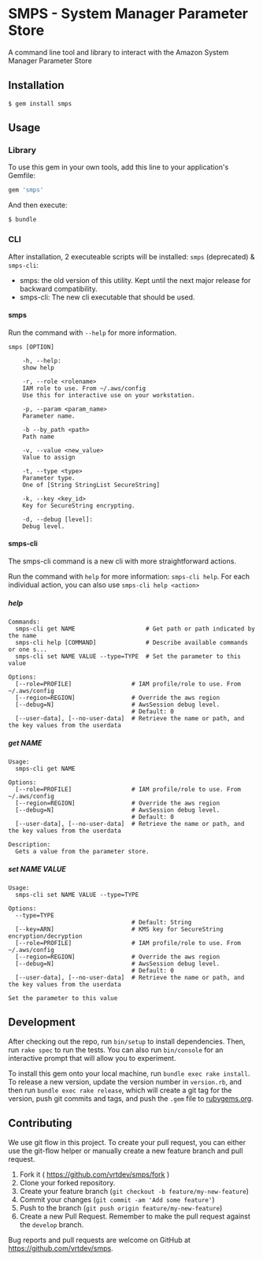 # SMPS - System Manager Parameter Store

A command line tool and library to interact with the Amazon System Manager Parameter Store

## Installation

    $ gem install smps

## Usage

### Library

To use this gem in your own tools, add this line to your application's Gemfile:

```ruby
gem 'smps'
```

And then execute:

    $ bundle

### CLI

After installation, 2 executeable scripts will be installed: `smps` (deprecated) & `smps-cli`:

- smps: the old version of this utility. Kept until the next major release for backward compatibility.
- smps-cli: The new cli executable that should be used.

#### smps

Run the command with `--help` for more information.

```
smps [OPTION]

    -h, --help:
    show help

    -r, --role <rolename>
    IAM role to use. From ~/.aws/config
    Use this for interactive use on your workstation.

    -p, --param <param_name>
    Parameter name.

    -b --by_path <path>
    Path name

    -v, --value <new_value>
    Value to assign

    -t, --type <type>
    Parameter type.
    One of [String StringList SecureString]

    -k, --key <key_id>
    Key for SecureString encrypting.

    -d, --debug [level]:
    Debug level.
```

#### smps-cli

The smps-cli command is a new cli with more straightforward actions.

Run the command with `help` for more information: `smps-cli help`. For each individual action,
you can also use `smps-cli help <action>`

##### help

```
Commands:
  smps-cli get NAME                    # Get path or path indicated by the name
  smps-cli help [COMMAND]              # Describe available commands or one s...
  smps-cli set NAME VALUE --type=TYPE  # Set the parameter to this value

Options:
  [--role=PROFILE]                 # IAM profile/role to use. From ~/.aws/config
  [--region=REGION]                # Override the aws region
  [--debug=N]                      # AwsSession debug level.
                                   # Default: 0
  [--user-data], [--no-user-data]  # Retrieve the name or path, and the key values from the userdata
```

##### get NAME

```
Usage:
  smps-cli get NAME

Options:
  [--role=PROFILE]                 # IAM profile/role to use. From ~/.aws/config
  [--region=REGION]                # Override the aws region
  [--debug=N]                      # AwsSession debug level.
                                   # Default: 0
  [--user-data], [--no-user-data]  # Retrieve the name or path, and the key values from the userdata

Description:
  Gets a value from the parameter store.
```

##### set NAME VALUE

```
Usage:
  smps-cli set NAME VALUE --type=TYPE

Options:
  --type=TYPE
                                   # Default: String
  [--key=ARN]                      # KMS key for SecureString encryption/decryption
  [--role=PROFILE]                 # IAM profile/role to use. From ~/.aws/config
  [--region=REGION]                # Override the aws region
  [--debug=N]                      # AwsSession debug level.
                                   # Default: 0
  [--user-data], [--no-user-data]  # Retrieve the name or path, and the key values from the userdata

Set the parameter to this value
```

## Development

After checking out the repo, run `bin/setup` to install dependencies. Then, run `rake spec` to run the tests. You can also run `bin/console` for an interactive prompt that will allow you to experiment.

To install this gem onto your local machine, run `bundle exec rake install`. To release a new version, update the version number in `version.rb`, and then run `bundle exec rake release`, which will create a git tag for the version, push git commits and tags, and push the `.gem` file to [rubygems.org](https://rubygems.org).

## Contributing

We use git flow in this project. To create your pull request, you can either use the git-flow helper or
manually create a new feature branch and pull request.

1. Fork it ( https://github.com/vrtdev/smps/fork )
2. Clone your forked repository.
3. Create your feature branch (`git checkout -b feature/my-new-feature`)
4. Commit your changes (`git commit -am 'Add some feature'`)
5. Push to the branch (`git push origin feature/my-new-feature`)
6. Create a new Pull Request. Remember to make the pull request against the `develop` branch.

Bug reports and pull requests are welcome on GitHub at https://github.com/vrtdev/smps.
